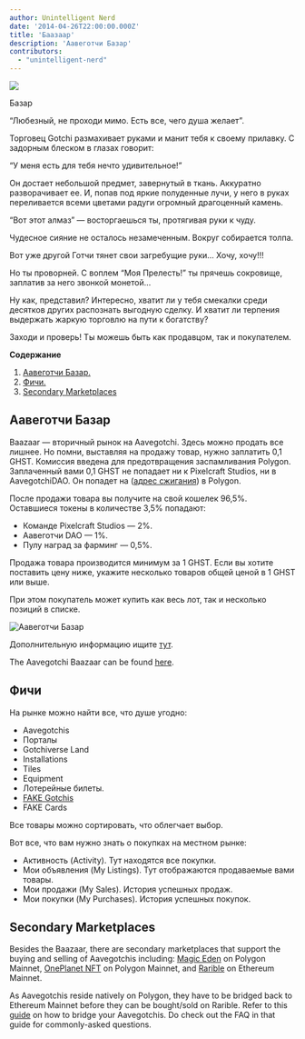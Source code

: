 ```yaml
---
author: Unintelligent Nerd
date: '2014-04-26T22:00:00.000Z'
title: 'Баазаар'
description: 'Аавеготчи Базар'
contributors:
  - "unintelligent-nerd"
---
```


<div class="headerImageContainer">
<img class="headerImage" src="/baazaar/baazaar.gif">
<p class="headerImageText">Базар</p>
</div>

“Любезный, не проходи мимо. Есть все, чего душа желает”.

Торговец Gotchi размахивает руками и манит тебя к своему прилавку. С задорным блеском в глазах говорит:

“У меня есть для тебя нечто удивительное!”

Он достает небольшой предмет, завернутый в ткань. Аккуратно разворачивает ее. И, попав под яркие полуденные лучи, у него в руках переливается всеми цветами радуги огромный драгоценный камень.

“Вот этот алмаз” — восторгаешься ты, протягивая руки к чуду.

Чудесное сияние не осталось незамеченным. Вокруг собирается толпа.

Вот уже другой Готчи тянет свои загребущие руки… Хочу, хочу!!!

Но ты проворней. С воплем “Моя Прелесть!” ты прячешь сокровище, заплатив за него звонкой монетой…

Ну как, представил? Интересно, хватит ли у тебя смекалки среди десятков других распознать выгодную сделку. И хватит ли терпения выдержать жаркую торговлю на пути к богатству?

Заходи и проверь! Ты можешь быть как продавцом, так и покупателем.

<div class="contentsBox">

**Содержание**

<ol>
<li><a href=#aavegotchi-baazaar>Аавеготчи Базар.</a></li>
<li><a href=#features>Фичи.</a></li>
<li><a href=#secondary-marketplaces>Secondary Marketplaces</a></li>
</ol>

</div>

## Аавеготчи Базар

Baazaar — вторичный рынок на Aavegotchi. Здесь можно продать все лишнее. Но помни, выставляя на продажу товар, нужно заплатить 0,1 GHST. Комиссия введена для предотвращения заспамливания Polygon. Заплаченный вами 0,1 GHST не попадает ни к Pixelcraft Studios, ни в AavegotchiDAO. Он попадет на ([адрес сжигания](https://explorer-mainnet.maticvigil.com/address/0xFFfFfFffFFfffFFfFFfFFFFFffFFFffffFfFFFfF/tokens)) в Polygon.

После продажи товара вы получите на свой кошелек 96,5%.  Оставшиеся токены в количестве 3,5% попадают:
* Команде Pixelcraft Studios — 2%.
* Аавеготчи DAO — 1%.
* Пулу наград за фарминг — 0,5%.

Продажа товара производится минимум за 1 GHST. Если вы хотите поставить цену ниже, укажите несколько товаров общей ценой в 1 GHST или выше.

При этом покупатель может купить как весь лот, так и несколько позиций в списке.

<img class = "bodyImage" src = "/baazaar/baazaar.png" alt = "Аавеготчи Базар" />

Дополнительную информацию ищите [тут](https://aavegotchi.medium.com/surprise-were-launching-an-aavegotchi-nft-marketplace-f8a388e89d7f).

The Aavegotchi Baazaar can be found [here](https://app.aavegotchi.com/baazaar).

## Фичи
На рынке можно найти все, что душе угодно:

* Aavegotchis
* Порталы
* Gotchiverse Land
* Installations
* Tiles
* Equipment
* Лотерейные билеты.
* [FAKE Gotchis](https://www.fakegotchis.com/)
* FAKE Cards

Все товары можно сортировать, что облегчает выбор.

Вот все, что вам нужно знать о покупках на местном рынке:

* Активность (Activity). Тут находятся все покупки.
* Мои объявления (My Listings). Тут отображаются продаваемые вами товары.
* Мои продажи (My Sales). История успешных продаж.
* Мои покупки (My Purchases). История успешных покупок.

## Secondary Marketplaces

Besides the Baazaar, there are secondary marketplaces that support the buying and selling of Aavegotchis including: [Magic Eden](https://magiceden.io/) on Polygon Mainnet, [OnePlanet NFT](https://www.oneplanetnft.io/) on Polygon Mainnet, and [Rarible](https://rarible.com/) on Ethereum Mainnet.

As Aavegotchis reside natively on Polygon, they have to be bridged back to Ethereum Mainnet before they can be bought/sold on Rarible. Refer to this [guide](https://aavegotchi.medium.com/aavegotchis-are-bridging-to-ethereum-with-3x-rewards-for-trading-344432eded9f) on how to bridge your Aavegotchis. Do check out the FAQ in that guide for commonly-asked questions.

